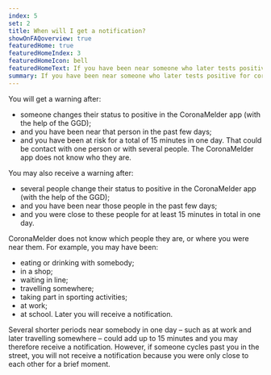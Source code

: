 ```yaml
---
index: 5
set: 2
title: When will I get a notification? 
showOnFAQoverview: true
featuredHome: true
featuredHomeIndex: 3
featuredHomeIcon: bell
featuredHomeText: If you have been near someone who later tests positive for coronavirus since you were near them, you will get a notification.
summary: If you have been near someone who later tests positive for coronavirus since you were near them, you will get a notification.
---
```

You will get a warning after:

- someone changes their status to positive in the CoronaMelder app (with the help of the GGD);
- and you have been near that person in the past few days;
- and you have been at risk for a total of 15 minutes in one day. That could be contact with one person or with several people. The CoronaMelder app does not know who they are.

You may also receive a warning after:

- several people change their status to positive in the CoronaMelder app (with the help of the GGD);
- and you have been near those people in the past few days;
- and you were close to these people for at least 15 minutes in total in one day. 

CoronaMelder does not know which people they are, or where you were near them. For example, you may have been:

- eating or drinking with somebody;
- in a shop;
- waiting in line;
- travelling somewhere;
- taking part in sporting activities;
- at work;
- at school. Later you will receive a notification.

Several shorter periods near somebody in one day – such as at work and later travelling somewhere – could add up to 15 minutes and you may therefore receive a notification. However, if someone cycles past you in the street, you will not receive a notification because you were only close to each other for a brief moment.
